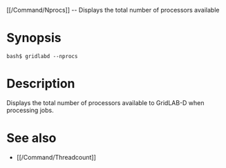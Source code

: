 [[/Command/Nprocs]] -- Displays the total number of processors available

# Synopsis

~~~
bash$ gridlabd --nprocs
~~~

# Description

Displays the total number of processors available to GridLAB-D when processing
jobs.

# See also

* [[/Command/Threadcount]]
